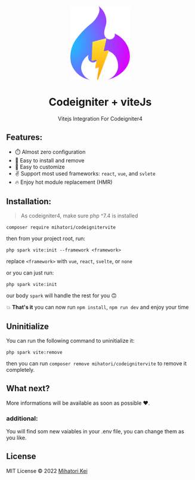 <div align="center">
	<img width="160px" src="src/logo.png">
  	<h1>Codeigniter + viteJs</h1>
  	<p>Vitejs Integration For Codeigniter4</p>
</div>

## Features:
 - ⏱️ Almost zero configuration
 - 🧩 Easy to install and remove
 - 🔨 Easy to customize
 - ✌️ Support most used frameworks: `react`, `vue`, and `svlete`
 - 🔥 Enjoy hot module replacement (HMR)
 
## Installation:

> As codeigniter4, make sure php ^7.4 is installed

```
composer require mihatori/codeignitervite
```

then from your project root, run:

```
php spark vite:init --framework <framework>
```

replace `<framework>` with `vue`, `react`, `svelte`, or `none`

or you can just run:

```
php spark vite:init
```

our body ```spark``` will handle the rest for you 🙃

💥 **That's it**
you can now run `npm install`, `npm run dev` and enjoy your time

## Uninitialize
You can run the following command to uninitialize it:

```
php spark vite:remove
```
then you can run ``` composer remove mihatori/codeignitervite ``` to remove it completely.

## What next?
More informations will be available as soon as possible ❤️.

### additional:
You will find som new vaiables in your .env file, you can change them as you like.

## License

MIT License &copy; 2022 [Mihatori Kei](https://github.com/firtadokei)
